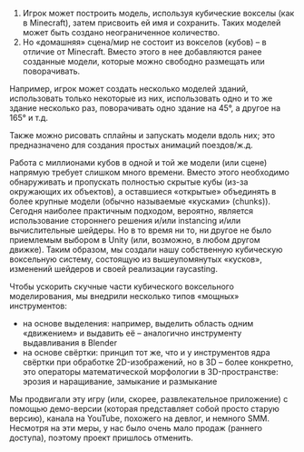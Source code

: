 1. Игрок может построить модель, используя кубические вокселы (как в Minecraft), затем присвоить ей имя и сохранить. Таких моделей может быть создано неограниченное количество.
2. Но «домашняя» сцена/мир не состоит из вокселов (кубов) – в отличие от Minecraft. Вместо этого в нее добавляются ранее созданные модели, которые можно свободно размещать или поворачивать.

Например, игрок может создать несколько моделей зданий, использовать только некоторые из них, использовать одно и то же здание несколько раз, поворачивать одно здание на 45°, а другое на 165° и т.д.

Также можно рисовать сплайны и запускать модели вдоль них; это предназначено для создания простых анимаций поездов/ж.д.

Работа с миллионами кубов в одной и той же модели (или сцене) напрямую требует слишком много времени. Вместо этого необходимо обнаруживать и пропускать полностью скрытые кубы (из-за окружающих их объектов), а оставшиеся «открытые» объединять в более крупные модели (обычно называемые «кусками» (chunks)). Сегодня наиболее практичным подходом, вероятно, является использование стороннего решения и/или instancing и/или вычислительные шейдеры. Но в то время ни то, ни другое не было приемлемым выбором в Unity (или, возможно, в любом другом движке). Таким образом, мы создали нашу собственную кубическую воксельную систему, состоящую из вышеупомянутых «кусков», изменений шейдеров и своей реализации raycasting.

Чтобы ускорить скучные части кубического воксельного моделирования, мы внедрили несколько типов «мощных» инструментов:

- на основе выделения: например, выделить область одним «движением» и выдавить её – аналогично инструменту выдавливания в Blender
- на основе свёртки: принцип тот же, что и у инструментов ядра свёртки при обработке 2D-изображений, но в 3D – более конкретно, это операторы математической морфологии в 3D-пространстве: эрозия и наращивание, замыкание и размыкание

Мы продвигали эту игру (или, скорее, развлекательное приложение) с помощью демо-версии (которая представляет собой просто старую версию), канала на YouTube, похожего на девлог, и немного SMM. Несмотря на эти меры, у нас было очень мало продаж (раннего доступа), поэтому проект пришлось отменить.
